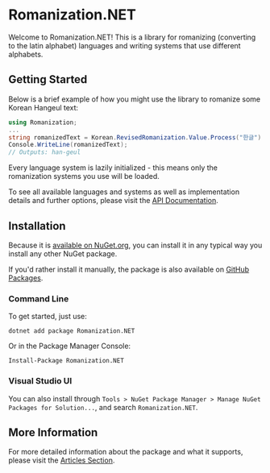 ﻿# Romanization.NET
Welcome to Romanization.NET! This is a library for romanizing (converting to the latin alphabet) languages and writing systems that use different alphabets.

## Getting Started
Below is a brief example of how you might use the library to romanize some Korean Hangeul text:
```csharp
using Romanization;
...
string romanizedText = Korean.RevisedRomanization.Value.Process("한글");
Console.WriteLine(romanizedText);
// Outputs: han-geul
```

Every language system is lazily initialized - this means only the romanization systems you use will be loaded.

To see all available languages and systems as well as implementation details and further options, please visit the [API Documentation](/api).

## Installation
Because it is [available on NuGet.org](https://www.nuget.org/packages/Romanization.NET/), you can install it in any typical way you install any other NuGet package.

If you'd rather install it manually, the package is also available on [GitHub Packages](https://github.com/zedseven?tab=packages&repo_name=Romanization.NET).

### Command Line
To get started, just use:
```
dotnet add package Romanization.NET
```

Or in the Package Manager Console:
```
Install-Package Romanization.NET
```

### Visual Studio UI
You can also install through `Tools > NuGet Package Manager > Manage NuGet Packages for Solution...`, and search `Romanization.NET`.

## More Information
For more detailed information about the package and what it supports, please visit the [Articles Section](/articles/supported.html).